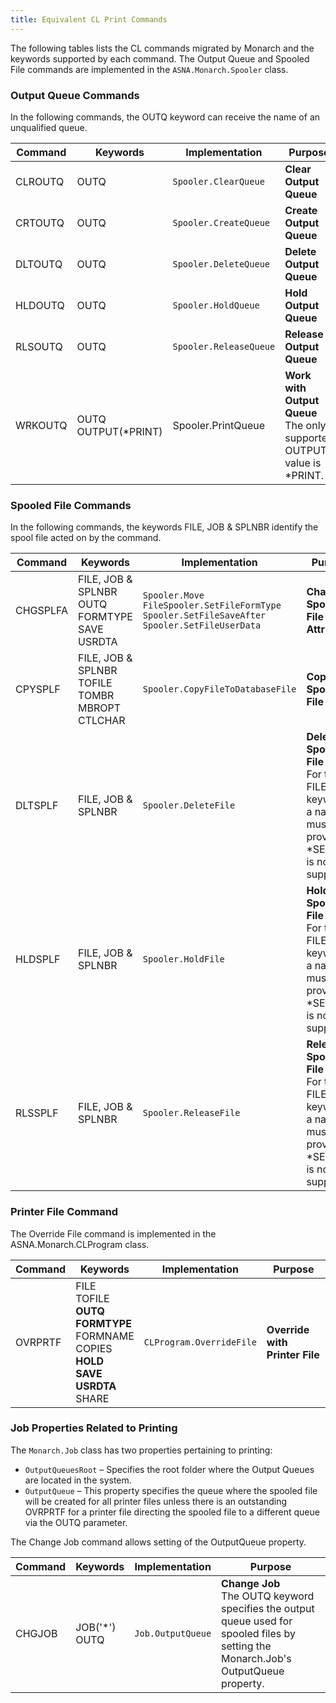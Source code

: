 ```yaml
---
title: Equivalent CL Print Commands
---
```


The following tables lists the CL commands migrated by Monarch and the keywords supported by each command. The Output Queue and Spooled File commands are implemented in the `ASNA.Monarch.Spooler` class.

### Output Queue Commands

In the following commands, the OUTQ keyword can receive the name of an unqualified queue.

| **Command** | **Keywords** | **Implementation** | **Purpose** |
| --- | --- | --- | --- |
| CLROUTQ | OUTQ | `Spooler.ClearQueue` | **Clear Output Queue** |
| CRTOUTQ | OUTQ | `Spooler.CreateQueue` | **Create Output Queue** |
| DLTOUTQ | OUTQ | `Spooler.DeleteQueue` | **Delete Output Queue** |
| HLDOUTQ | OUTQ | `Spooler.HoldQueue` | **Hold Output Queue** |
| RLSOUTQ | OUTQ | `Spooler.ReleaseQueue` | **Release Output Queue** |
| WRKOUTQ | OUTQ <br/>OUTPUT(\*PRINT) | Spooler.PrintQueue | **Work with Output Queue** <br />The only supported OUTPUT value is \*PRINT. |

### Spooled File Commands

In the following commands, the keywords FILE, JOB & SPLNBR identify the spool file acted on by the command.

| **Command** | **Keywords** | **Implementation** | **Purpose** |
| --- | --- | --- | --- |
| CHGSPLFA | FILE, JOB & SPLNBR <br />OUTQ <br />FORMTYPE <br />SAVE <br />USRDTA | `Spooler.Move` <br />`FileSpooler.SetFileFormType` <br />`Spooler.SetFileSaveAfter` <br />`Spooler.SetFileUserData` | **Change Spooled File Attributes** |
| CPYSPLF | FILE, JOB & SPLNBR <br />TOFILE <br />TOMBR <br />MBROPT <br />CTLCHAR | `Spooler.CopyFileToDatabaseFile` | **Copy Spooled File** |
| DLTSPLF | FILE, JOB & SPLNBR | `Spooler.DeleteFile` | **Delete Spooled File** <br /> For the FILE keyword, a name must be provided, \*SELECT is not supported. |
| HLDSPLF | FILE, JOB & SPLNBR | `Spooler.HoldFile` | **Hold Spooled File** <br />For the FILE keyword, a name must be provided, \*SELECT is not supported. |
| RLSSPLF | FILE, JOB & SPLNBR | `Spooler.ReleaseFile` | **Release Spooled File** <br />For the FILE keyword, a name must be provided, \*SELECT is not supported. |

### Printer File Command

The Override File command is implemented in the ASNA.Monarch.CLProgram class.

| **Command** | **Keywords** | **Implementation** | **Purpose** |
| --- | --- | --- | --- |
| OVRPRTF | FILE <br />TOFILE <br />**OUTQ** <br />**FORMTYPE** <br /> FORMNAME <br />COPIES <br />**HOLD** <br />**SAVE** <br />**USRDTA** <br />SHARE | `CLProgram.OverrideFile` | **Override with Printer File** |

### Job Properties Related to Printing

The `Monarch.Job` class has two properties pertaining to printing:

- `OutputQueuesRoot` – Specifies the root folder where the Output Queues are located in the system.
- `OutputQueue` – This property specifies the queue where the spooled file will be created for all printer files unless there is an outstanding OVRPRTF for a printer file directing the spooled file to a different queue via the OUTQ parameter.

The Change Job command allows setting of the OutputQueue property.

| **Command** | **Keywords** | **Implementation** | **Purpose** |
| --- | --- | --- | --- |
| CHGJOB | JOB('\*')<br/>OUTQ | `Job.OutputQueue` | **Change Job** <br />The OUTQ keyword specifies the output queue used for spooled files by setting the Monarch.Job's OutputQueue property. |
